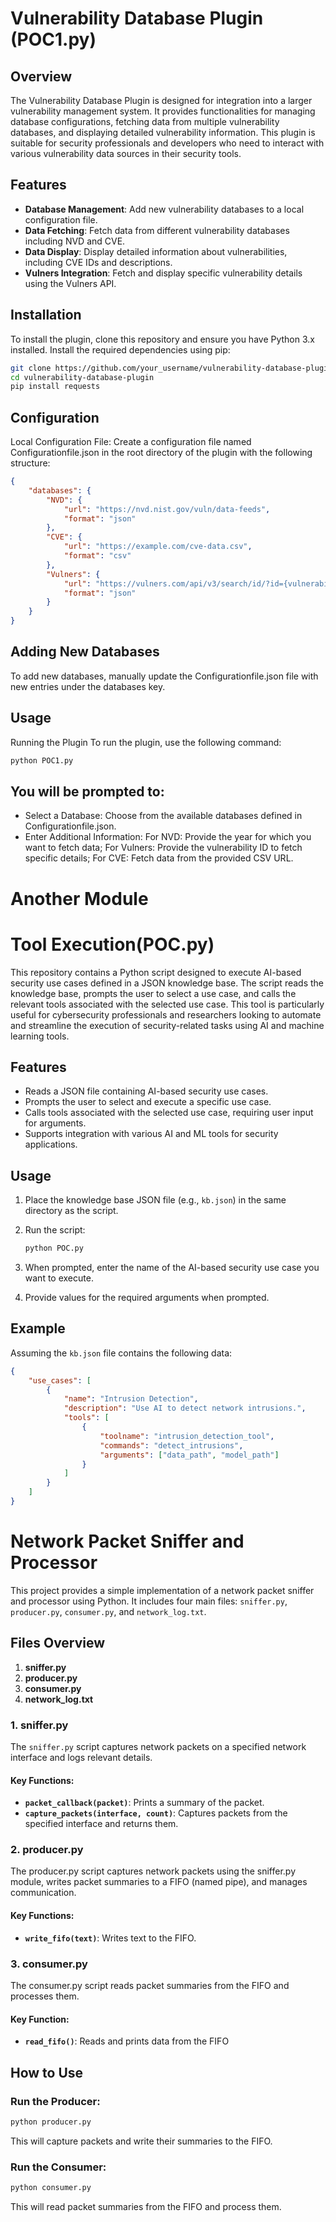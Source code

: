 # Vulnerability Database Plugin (POC1.py)

## Overview

The Vulnerability Database Plugin is designed for integration into a larger vulnerability management system. It provides functionalities for managing database configurations, fetching data from multiple vulnerability databases, and displaying detailed vulnerability information. This plugin is suitable for security professionals and developers who need to interact with various vulnerability data sources in their security tools.

## Features

- **Database Management**: Add new vulnerability databases to a local configuration file.
- **Data Fetching**: Fetch data from different vulnerability databases including NVD and CVE.
- **Data Display**: Display detailed information about vulnerabilities, including CVE IDs and descriptions.
- **Vulners Integration**: Fetch and display specific vulnerability details using the Vulners API.

## Installation

To install the plugin, clone this repository and ensure you have Python 3.x installed. Install the required dependencies using pip:

```bash
git clone https://github.com/your_username/vulnerability-database-plugin.git
cd vulnerability-database-plugin
pip install requests
```

## Configuration
Local Configuration File: 
Create a configuration file named Configurationfile.json in the root directory of the plugin with the following structure:

```json
{
    "databases": {
        "NVD": {
            "url": "https://nvd.nist.gov/vuln/data-feeds",
            "format": "json"
        },
        "CVE": {
            "url": "https://example.com/cve-data.csv",
            "format": "csv"
        },
        "Vulners": {
            "url": "https://vulners.com/api/v3/search/id/?id={vulnerability_id}",
            "format": "json"
        }
    }
}
```
## Adding New Databases
To add new databases, manually update the Configurationfile.json file with new entries under the databases key.

## Usage
Running the Plugin
To run the plugin, use the following command:
```bash
python POC1.py

```
## You will be prompted to:

* Select a Database: Choose from the available databases defined in Configurationfile.json.
* Enter Additional Information: For NVD: Provide the year for which you want to fetch data; For Vulners: Provide the vulnerability ID to fetch specific details; For CVE: Fetch data from the provided CSV URL.




# Another Module #
# Tool Execution(POC.py)

This repository contains a Python script designed to execute AI-based security use cases defined in a JSON knowledge base. The script reads the knowledge base, prompts the user to select a use case, and calls the relevant tools associated with the selected use case. This tool is particularly useful for cybersecurity professionals and researchers looking to automate and streamline the execution of security-related tasks using AI and machine learning tools.

## Features

- Reads a JSON file containing AI-based security use cases.
- Prompts the user to select and execute a specific use case.
- Calls tools associated with the selected use case, requiring user input for arguments.
- Supports integration with various AI and ML tools for security applications.


## Usage

1. Place the knowledge base JSON file (e.g., `kb.json`) in the same directory as the script.
2. Run the script:

    ```bash
    python POC.py
    ```

3. When prompted, enter the name of the AI-based security use case you want to execute.
4. Provide values for the required arguments when prompted.

## Example

Assuming the `kb.json` file contains the following data:

```json
{
    "use_cases": [
        {
            "name": "Intrusion Detection",
            "description": "Use AI to detect network intrusions.",
            "tools": [
                {
                    "toolname": "intrusion_detection_tool",
                    "commands": "detect_intrusions",
                    "arguments": ["data_path", "model_path"]
                }
            ]
        }
    ]
}
```





# Network Packet Sniffer and Processor

This project provides a simple implementation of a network packet sniffer and processor using Python. It includes four main files: `sniffer.py`, `producer.py`, `consumer.py`, and `network_log.txt`.

## Files Overview

1. **sniffer.py**
2. **producer.py**
3. **consumer.py**
4. **network_log.txt**

### 1. sniffer.py

The `sniffer.py` script captures network packets on a specified network interface and logs relevant details.

#### Key Functions:
- **`packet_callback(packet)`**: Prints a summary of the packet.
- **`capture_packets(interface, count)`**: Captures packets from the specified interface and returns them.


### 2. producer.py
The producer.py script captures network packets using the sniffer.py module, writes packet summaries to a FIFO (named pipe), and manages communication.

#### Key Functions:
- **`write_fifo(text)`**: Writes text to the FIFO.

### 3. consumer.py
The consumer.py script reads packet summaries from the FIFO and processes them.

#### Key Function:
- **`read_fifo()`**: Reads and prints data from the FIFO



## How to Use
### Run the Producer:
```bash
python producer.py
```

This will capture packets and write their summaries to the FIFO.

### Run the Consumer:

```bash
python consumer.py
```

This will read packet summaries from the FIFO and process them.
